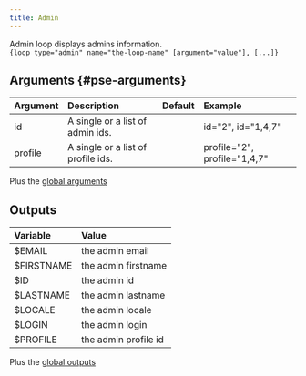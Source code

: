 ```yaml
---
title: Admin
---
```


Admin loop displays admins information.      
`{loop type="admin" name="the-loop-name" [argument="value"], [...]}`

## Arguments {#pse-arguments}

| Argument | Description                        | Default | Example                      |
| -------- |:---------------------------------- | :-----: | :--------------------------- |
| id       | A single or a list of admin ids.   |         | id="2", id="1,4,7"           |
| profile  | A single or a list of profile ids. |         | profile="2", profile="1,4,7" |

Plus the [global arguments](./global_arguments)

## Outputs

| Variable        | Value                 |
| :-------------  | :-------------------- |
| $EMAIL     	  | the admin email       |
| $FIRSTNAME	  | the admin firstname   |
| $ID	          | the admin id          |
| $LASTNAME	      | the admin lastname    |
| $LOCALE	      | the admin locale      |
| $LOGIN	      | the admin login       |
| $PROFILE	      | the admin profile id  |

Plus the [global outputs](./global_outputs)